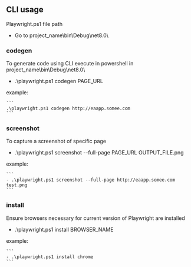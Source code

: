 ## CLI usage

Playwright.ps1 file path
- Go to project_name\bin\Debug\net8.0\

### codegen
To generate code using CLI execute in powershell in project_name\bin\Debug\net8.0\
- .\playwright.ps1 codegen PAGE_URL

example:

	```
	.\playwright.ps1 codegen http://eaapp.somee.com
	```

### screenshot
To capture a screenshot of specific page
- .\playwright.ps1 screenshot --full-page PAGE_URL OUTPUT_FILE.png

example:

	```
	- .\playwright.ps1 screenshot --full-page http://eaapp.somee.com test.png
	```

### install 
Ensure browsers necessary for current version of Playwright are installed
- .\playwright.ps1 install BROWSER_NAME

example:

	```
	- .\playwright.ps1 install chrome
	```